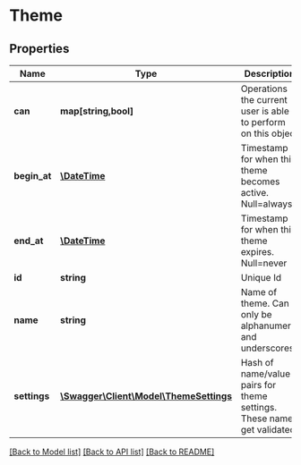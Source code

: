 # Theme

## Properties
Name | Type | Description | Notes
------------ | ------------- | ------------- | -------------
**can** | **map[string,bool]** | Operations the current user is able to perform on this object | [optional] 
**begin_at** | [**\DateTime**](\DateTime.md) | Timestamp for when this theme becomes active. Null&#x3D;always | [optional] 
**end_at** | [**\DateTime**](\DateTime.md) | Timestamp for when this theme expires. Null&#x3D;never | [optional] 
**id** | **string** | Unique Id | [optional] 
**name** | **string** | Name of theme. Can only be alphanumeric and underscores. | [optional] 
**settings** | [**\Swagger\Client\Model\ThemeSettings**](ThemeSettings.md) | Hash of name/value pairs for theme settings. These names get validated. | [optional] 

[[Back to Model list]](../README.md#documentation-for-models) [[Back to API list]](../README.md#documentation-for-api-endpoints) [[Back to README]](../README.md)


